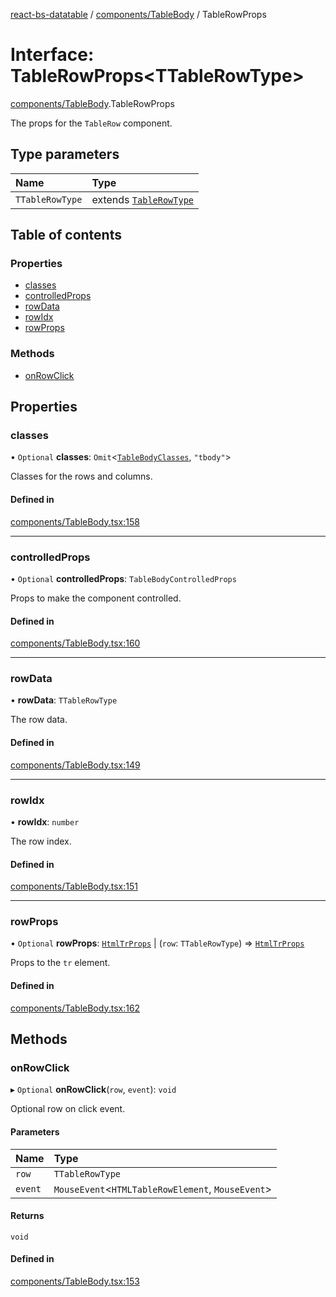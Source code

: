 [react-bs-datatable](../README.md) / [components/TableBody](../modules/components_TableBody.md) / TableRowProps

# Interface: TableRowProps<TTableRowType\>

[components/TableBody](../modules/components_TableBody.md).TableRowProps

The props for the `TableRow` component.

## Type parameters

| Name | Type |
| :------ | :------ |
| `TTableRowType` | extends [`TableRowType`](../modules/helpers_types.md#tablerowtype) |

## Table of contents

### Properties

- [classes](components_TableBody.TableRowProps.md#classes)
- [controlledProps](components_TableBody.TableRowProps.md#controlledprops)
- [rowData](components_TableBody.TableRowProps.md#rowdata)
- [rowIdx](components_TableBody.TableRowProps.md#rowidx)
- [rowProps](components_TableBody.TableRowProps.md#rowprops)

### Methods

- [onRowClick](components_TableBody.TableRowProps.md#onrowclick)

## Properties

### classes

• `Optional` **classes**: `Omit`<[`TableBodyClasses`](components_TableBody.TableBodyClasses.md), ``"tbody"``\>

Classes for the rows and columns.

#### Defined in

[components/TableBody.tsx:158](https://github.com/imballinst/react-bs-datatable/blob/master/src/components/TableBody.tsx#L158)

___

### controlledProps

• `Optional` **controlledProps**: `TableBodyControlledProps`

Props to make the component controlled.

#### Defined in

[components/TableBody.tsx:160](https://github.com/imballinst/react-bs-datatable/blob/master/src/components/TableBody.tsx#L160)

___

### rowData

• **rowData**: `TTableRowType`

The row data.

#### Defined in

[components/TableBody.tsx:149](https://github.com/imballinst/react-bs-datatable/blob/master/src/components/TableBody.tsx#L149)

___

### rowIdx

• **rowIdx**: `number`

The row index.

#### Defined in

[components/TableBody.tsx:151](https://github.com/imballinst/react-bs-datatable/blob/master/src/components/TableBody.tsx#L151)

___

### rowProps

• `Optional` **rowProps**: [`HtmlTrProps`](../modules/components_TableBody.md#htmltrprops) \| (`row`: `TTableRowType`) => [`HtmlTrProps`](../modules/components_TableBody.md#htmltrprops)

Props to the `tr` element.

#### Defined in

[components/TableBody.tsx:162](https://github.com/imballinst/react-bs-datatable/blob/master/src/components/TableBody.tsx#L162)

## Methods

### onRowClick

▸ `Optional` **onRowClick**(`row`, `event`): `void`

Optional row on click event.

#### Parameters

| Name | Type |
| :------ | :------ |
| `row` | `TTableRowType` |
| `event` | `MouseEvent`<`HTMLTableRowElement`, `MouseEvent`\> |

#### Returns

`void`

#### Defined in

[components/TableBody.tsx:153](https://github.com/imballinst/react-bs-datatable/blob/master/src/components/TableBody.tsx#L153)
